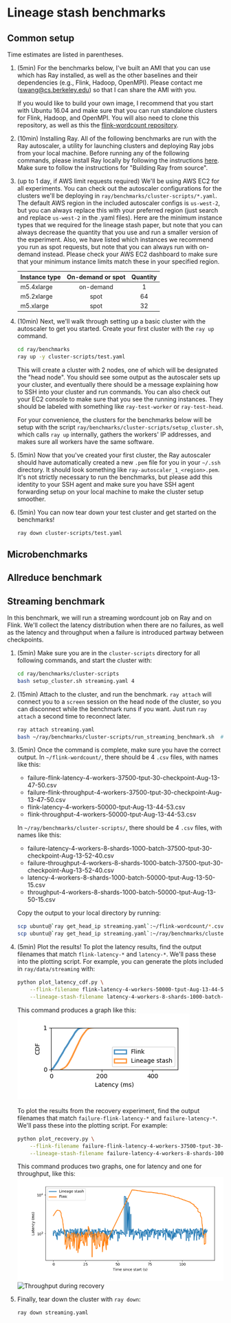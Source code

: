 # Lineage stash benchmarks

## Common setup

Time estimates are listed in parentheses.

1. (5min) For the benchmarks below, I've built an AMI that you can use which has Ray installed, as well as the other baselines and their dependencies (e.g., Flink, Hadoop, OpenMPI).
    Please contact me (swang@cs.berkeley.edu) so that I can share the AMI with you.

    If you would like to build your own image, I recommend that you start with Ubuntu 16.04 and make sure that you can run standalone clusters for Flink, Hadoop, and OpenMPI.
    You will also need to clone this repository, as well as this the [flink-wordcount repository](https://github.com/stephanie-wang/flink-wordcount).

2. (10min) Installing Ray.
    All of the following benchmarks are run with the Ray autoscaler, a utility for launching clusters and deploying Ray jobs from your local machine.
    Before running any of the following commands, please install Ray locally by following the instructions [here](https://github.com/stephanie-wang/ray/blob/lineage-stash/doc/source/installation.rst#building-ray-from-source).
    Make sure to follow the instructions for "Building Ray from source".

3. (up to 1 day, if AWS limit requests required) We'll be using AWS EC2 for all experiments.
    You can check out the autoscaler configurations for the clusters we'll be deploying in `ray/benchmarks/cluster-scripts/*.yaml`.
    The default AWS region in the included autoscaler configs is `us-west-2`, but you can always replace this with your preferred region (just search and replace `us-west-2` in the .yaml files).
    Here are the minimum instance types that we required for the lineage stash paper, but note that you can always decrease the quantity that you use and run a smaller version of the experiment.
    Also, we have listed which instances we recommend you run as spot requests, but note that you can always run with on-demand instead.
    Please check your AWS EC2 dashboard to make sure that your minimum instance limits match these in your specified region.

    | Instance type | On-demand or spot | Quantity |
    | ------------- |:-------------:|:-----:|
    |  m5.4xlarge | on-demand | 1 |
    |  m5.2xlarge | spot | 64 |
    |  m5.xlarge | spot | 32 |

4. (10min) Next, we'll walk through setting up a basic cluster with the autoscaler to get you started.
    Create your first cluster with the `ray up` command.
    ```bash
    cd ray/benchmarks
    ray up -y cluster-scripts/test.yaml
    ```
    This will create a cluster with 2 nodes, one of which will be designated the "head node".
    You should see some output as the autoscaler sets up your cluster, and eventually there should be a message explaining how to SSH into your cluster and run commands.
    You can also check out your EC2 console to make sure that you see the running instances.
    They should be labeled with something like `ray-test-worker` or `ray-test-head`.
    
    For your convenience, the clusters for the benchmarks below will be setup with the script `ray/benchmarks/cluster-scripts/setup_cluster.sh`, which calls `ray up` internally, gathers the workers' IP addresses, and makes sure all workers have the same software.

5. (5min) Now that you've created your first cluster, the Ray autoscaler should have automatically created a new `.pem` file for you in your `~/.ssh` directory.
    It should look something like `ray-autoscaler_1_<region>.pem`.
    It's not strictly necessary to run the benchmarks, but please add this identity to your SSH agent and make sure you have SSH agent forwarding setup on your local machine to make the cluster setup smoother.

6. (5min) You can now tear down your test cluster and get started on the benchmarks!
    ```bash
    ray down cluster-scripts/test.yaml
    ```

## Microbenchmarks
## Allreduce benchmark
## Streaming benchmark

In this benchmark, we will run a streaming wordcount job on Ray and on Flink.
We'll collect the latency distribution when there are no failures, as well as the latency and throughput when a failure is introduced partway between checkpoints.

1. (5min) Make sure you are in the `cluster-scripts` directory for all following commands, and start the cluster with:
    ```bash
    cd ray/benchmarks/cluster-scripts
    bash setup_cluster.sh streaming.yaml 4
    ```
2. (15min) Attach to the cluster, and run the benchmark.
    `ray attach` will connect you to a `screen` session on the head node of the cluster, so you can disconnect while the benchmark runs if you want.
    Just run `ray attach` a second time to reconnect later.
    ```bash
    ray attach streaming.yaml
    bash ~/ray/benchmarks/cluster-scripts/run_streaming_benchmark.sh  # This should run on the head node.
    ```
3. (5min) Once the command is complete, make sure you have the correct output.
    In `~/flink-wordcount/`, there should be 4 `.csv` files, with names like this:
    * failure-flink-latency-4-workers-37500-tput-30-checkpoint-Aug-13-47-50.csv
    * failure-flink-throughput-4-workers-37500-tput-30-checkpoint-Aug-13-47-50.csv
    * flink-latency-4-workers-50000-tput-Aug-13-44-53.csv
    * flink-throughput-4-workers-50000-tput-Aug-13-44-53.csv

    In `~/ray/benchmarks/cluster-scripts/`, there should be 4 `.csv` files, with names like this:
    * failure-latency-4-workers-8-shards-1000-batch-37500-tput-30-checkpoint-Aug-13-52-40.csv
    * failure-throughput-4-workers-8-shards-1000-batch-37500-tput-30-checkpoint-Aug-13-52-40.csv
    * latency-4-workers-8-shards-1000-batch-50000-tput-Aug-13-50-15.csv
    * throughput-4-workers-8-shards-1000-batch-50000-tput-Aug-13-50-15.csv

    Copy the output to your local directory by running:
    ```bash
    scp ubuntu@`ray get_head_ip streaming.yaml`:~/flink-wordcount/*.csv .
    scp ubuntu@`ray get_head_ip streaming.yaml`:~/ray/benchmarks/cluster-scripts/*.csv .
    ```

4. (5min) Plot the results!
    To plot the latency results, find the output filenames that match `flink-latency-*` and `latency-*`.
    We'll pass these into the plotting script.
    For example, you can generate the plots included in `ray/data/streaming` with:
    ```bash
    python plot_latency_cdf.py \
        --flink-filename flink-latency-4-workers-50000-tput-Aug-13-44-53.csv \
        --lineage-stash-filename latency-4-workers-8-shards-1000-batch-50000-tput-Aug-13-50-15.csv
    ```
    This command produces a graph like this:
    ![](https://github.com/stephanie-wang/ray/blob/lineage-stash/data/streaming/latency-4-workers.png "Latency")

    To plot the results from the recovery experiment, find the output filenames that match `failure-flink-latency-*` and `failure-latency-*`.
    We'll pass these into the plotting script.
    For example:
    ```bash
    python plot_recovery.py \
        --flink-filename failure-flink-latency-4-workers-37500-tput-30-checkpoint-Aug-13-47-50.csv \
        --lineage-stash-filename failure-latency-4-workers-8-shards-1000-batch-37500-tput-30-checkpoint-Aug-13-52-40.csv
    ```
    This command produces two graphs, one for latency and one for throughput, like this:
    ![](https://github.com/stephanie-wang/ray/blob/lineage-stash/data/streaming/latency-recovery-4-workers.png "Latency during recovery")
    ![](https://github.com/stephanie-wang/ray/blob/lineage-stash/data/streaming/latency-throughput-4-workers.png "Throughput during recovery")

5. Finally, tear down the cluster with `ray down`:
    ```bash
    ray down streaming.yaml
    ```
